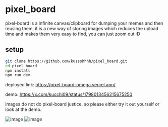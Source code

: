 # pixel_board
pixel-board is a infinite canvas/clipboard for dumping your memes and then reusing them, it is a new way of storing images which reduces the upload time and makes them very easy to find, you can just zoom out :D
## setup


```bash
git clone https://github.com/kussshhhh/pixel_board.git
cd pixel_board
npm install
npm run dev
```

deployed link: https://pixel-board-omega.vercel.app/ 

demo: https://x.com/kucchi09/status/1798013456215675250

images do not do pixel-board justice. so please either try it out yourself or look at the demo.

![image](https://github.com/user-attachments/assets/90ebcae9-9b3d-447d-82ad-5320d3108e22)
![image](https://github.com/user-attachments/assets/31c0fb82-a93a-40a5-8e25-31805891d455)


